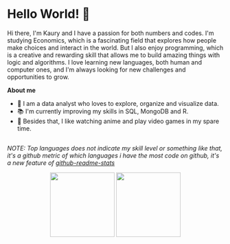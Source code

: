 # Hello World! 👋

Hi there, I'm Kaury and I have a passion for both numbers and codes. I'm studying Economics, which is a fascinating field that explores how people make choices and interact in the world. But I also enjoy programming, which is a creative and rewarding skill that allows me to build amazing things with logic and algorithms. I love learning new languages, both human and computer ones, and I'm always looking for new challenges and opportunities to grow.

**About me**
  
- 📌 I am a data analyst who loves to explore, organize and visualize data.
- 📚 I'm currently improving my skills in SQL, MongoDB and R.
- 📎   Besides that, I like watching anime and play video games in my spare time.


##
*NOTE: Top languages does not indicate my skill level or something like that, it's a github metric of which languages i have the most code on github, it's a new feature of [github-readme-stats](https://github.com/anuraghazra/github-readme-stats)*
<div align="center">

<img height="150em" src="https://github-readme-stats.vercel.app/api/top-langs/?username=kaurycmartins&layout=compact&langs_count=7&theme=dracula"/>
<img height="150em" src="https://github-readme-stats.vercel.app/api?username=kaurycmartins&show_icons=true&theme=dracula&include_all_commits=true&count_private=true"/>

</div>
